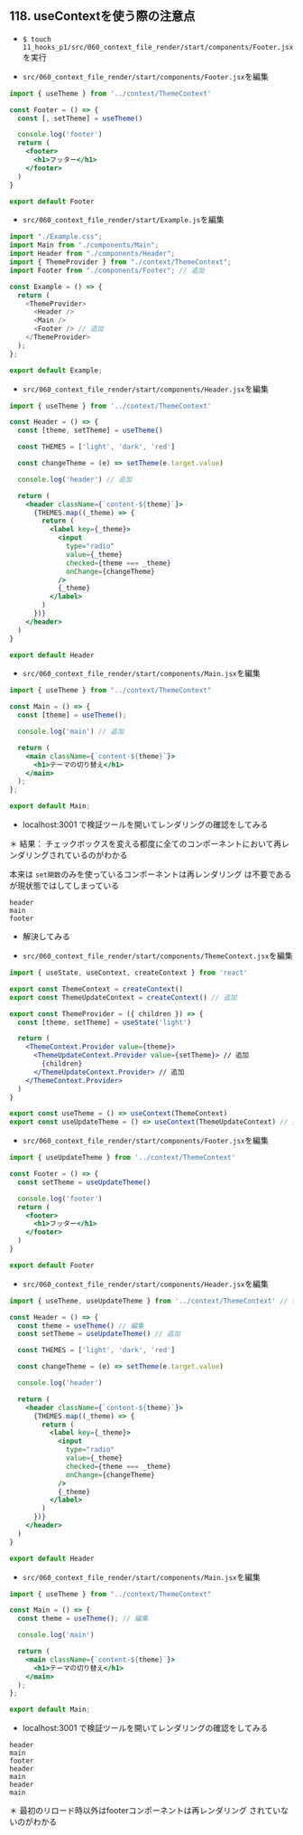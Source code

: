 ## 118. useContextを使う際の注意点

+ `$ touch 11_hooks_p1/src/060_context_file_render/start/components/Footer.jsx`を実行<br>

+ `src/060_context_file_render/start/components/Footer.jsx`を編集<br>

```jsx:Footer.jsx
import { useTheme } from '../context/ThemeContext'

const Footer = () => {
  const [, setTheme] = useTheme()

  console.log('footer')
  return (
    <footer>
      <h1>フッター</h1>
    </footer>
  )
}

export default Footer
```

+ `src/060_context_file_render/start/Example.js`を編集<br>

```js:Example.js
import "./Example.css";
import Main from "./components/Main";
import Header from "./components/Header";
import { ThemeProvider } from "./context/ThemeContext";
import Footer from "./components/Footer"; // 追加

const Example = () => {
  return (
    <ThemeProvider>
      <Header />
      <Main />
      <Footer /> // 追加
    </ThemeProvider>
  );
};

export default Example;
```

+ `src/060_context_file_render/start/components/Header.jsx`を編集<br>

```jsx:Header.jsx
import { useTheme } from '../context/ThemeContext'

const Header = () => {
  const [theme, setTheme] = useTheme()

  const THEMES = ['light', 'dark', 'red']

  const changeTheme = (e) => setTheme(e.target.value)

  console.log('header') // 追加

  return (
    <header className={`content-${theme}`}>
      {THEMES.map((_theme) => {
        return (
          <label key={_theme}>
            <input
              type="radio"
              value={_theme}
              checked={theme === _theme}
              onChange={changeTheme}
            />
            {_theme}
          </label>
        )
      })}
    </header>
  )
}

export default Header
```

+ `src/060_context_file_render/start/components/Main.jsx`を編集<br>

```jsx:Main.jsx
import { useTheme } from "../context/ThemeContext"

const Main = () => {
  const [theme] = useTheme();

  console.log('main') // 追加

  return (
    <main className={`content-${theme}`}>
      <h1>テーマの切り替え</h1>
    </main>
  );
};

export default Main;
```

+ localhost:3001 で検証ツールを開いてレンダリングの確認をしてみる<br>

＊ 結果： チェックボックスを変える都度に全てのコンポーネントにおいて再レンダリングされているのがわかる<br>

本来は `set関数`のみを使っているコンポーネントは再レンダリング は不要であるが現状態ではしてしまっている<br>

```:console
header
main
footer
```

* 解決してみる<br>

+ `src/060_context_file_render/start/components/ThemeContext.jsx`を編集<br>

```js:ThemeContext.jsx
import { useState, useContext, createContext } from 'react'

export const ThemeContext = createContext()
export const ThemeUpdateContext = createContext() // 追加

export const ThemeProvider = ({ children }) => {
  const [theme, setTheme] = useState('light')

  return (
    <ThemeContext.Provider value={theme}>
      <ThemeUpdateContext.Provider value={setTheme}> // 追加
        {children}
      </ThemeUpdateContext.Provider> // 追加
    </ThemeContext.Provider>
  )
}

export const useTheme = () => useContext(ThemeContext)
export const useUpdateTheme = () => useContext(ThemeUpdateContext) // 追加
```

+ `src/060_context_file_render/start/components/Footer.jsx`を編集<br>

```jsx:Footer.jsx
import { useUpdateTheme } from '../context/ThemeContext'

const Footer = () => {
  const setTheme = useUpdateTheme()

  console.log('footer')
  return (
    <footer>
      <h1>フッター</h1>
    </footer>
  )
}

export default Footer
```

+ `src/060_context_file_render/start/components/Header.jsx`を編集<br>

```jsx:Header.jsx
import { useTheme, useUpdateTheme } from '../context/ThemeContext' // 編集

const Header = () => {
  const theme = useTheme() // 編集
  const setTheme = useUpdateTheme() // 追加

  const THEMES = ['light', 'dark', 'red']

  const changeTheme = (e) => setTheme(e.target.value)

  console.log('header')

  return (
    <header className={`content-${theme}`}>
      {THEMES.map((_theme) => {
        return (
          <label key={_theme}>
            <input
              type="radio"
              value={_theme}
              checked={theme === _theme}
              onChange={changeTheme}
            />
            {_theme}
          </label>
        )
      })}
    </header>
  )
}

export default Header
```

+ `src/060_context_file_render/start/components/Main.jsx`を編集<br>

```jsx:Main.jsx
import { useTheme } from "../context/ThemeContext"

const Main = () => {
  const theme = useTheme(); // 編集

  console.log('main')

  return (
    <main className={`content-${theme}`}>
      <h1>テーマの切り替え</h1>
    </main>
  );
};

export default Main;
```

+ localhost:3001 で検証ツールを開いてレンダリングの確認をしてみる<br>

```:console
header
main
footer
header
main
header
main
```

＊ 最初のリロード時以外はfooterコンポーネントは再レンダリング されていないのがわかる<br>
